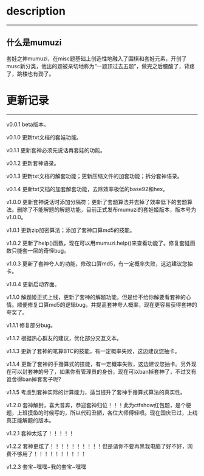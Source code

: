 description
======
------

什么是mumuzi
------
套娃之神mumuzi，在misc题基础上创造性地融入了围棋和套娃元素，开创了musc新分类，他出的题被亲切地称为“一题顶过去五题”，做完之后腰酸了，背疼了，跳楼也有劲了。


更新记录
=======
-------
v0.0.1 beta版本。

v0.1.0 更新txt文档的套娃功能。

v0.1.1 更新套神必须先说话再套娃的功能。

v0.1.2 更新套神语录。

v0.1.3 更新txt文档的解套功能；更新压缩文件的加套功能；拆分套神语录。

v0.1.4 更新txt文档的加套解套功能，去除效率极低的base92和hex。

v1.0.0 更新套神说话时添加分隔符；更新了套题算法并去掉了效率低下的套题算法。删除了不能解题的解题功能，目前正式发布mumuzi的套娃姬版本，版本号为v1.0.0。

v1.0.1 更新zip加密算法；添加了套神口算md5的技能。

v1.0.2 更新了help()函数，现在可以用mumuzi.help()来查看功能了。修复套娃函数只能套一层的奇怪bug。

v1.0.3 更新了套神夸人的功能，修改口算md5，有一定概率失败，这边建议您抽卡。

v1.0.4 更新启动界面。

v1.1.0 解题姬正式上线，更新了套神的解题功能，但是给不给你解要看套神的心情。顺便修复口算md5的逻辑bug，并提高套神夸人概率，现在更容易获得套神的夸奖了。

v1.1.1 修复部分bug。

v1.1.2 根据热心群友的建议，优化部分交互文本。

v1.1.3 更新了套神的笔算BTC的技能，有一定概率失败，这边建议您抽卡。

v1.1.4 更新了套神的手撸算式的技能，有一定概率失败，这边建议您抽卡。另外现在可以封套神的号了，如果你有管理员的身份，现在可以ban掉套神了，不过又有谁舍得ban掉套套子呢?

v1.1.5 考虑到套神实际的计算能力，适当提升了套神手撸算式算法的真实性。

v1.2.0 套神解封，喜大普奔，恭迎套神归位！！！此为ctfshow红包题，是个梗题，上班摸鱼的时候写的，所以代码丑陋，各位大师傅轻喷。现在国庆已过，上线真正能解题的版本。

v1.2.1 套神太炫了！！！！！

v1.2.2 套神更炫了！！！！！！！！！！但是请你不要再黑我电脑了好不好，网费不够用了！！！！！！！！！！

v1.2.3 套宝~嘿嘿~我的套宝~嘿嘿
